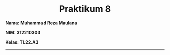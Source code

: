 <h1 align="center"><b>Praktikum 8</b></h1> 

**Nama: Muhammad Reza Maulana**

**NIM: 312210303**

**Kelas: TI.22.A3**

---
